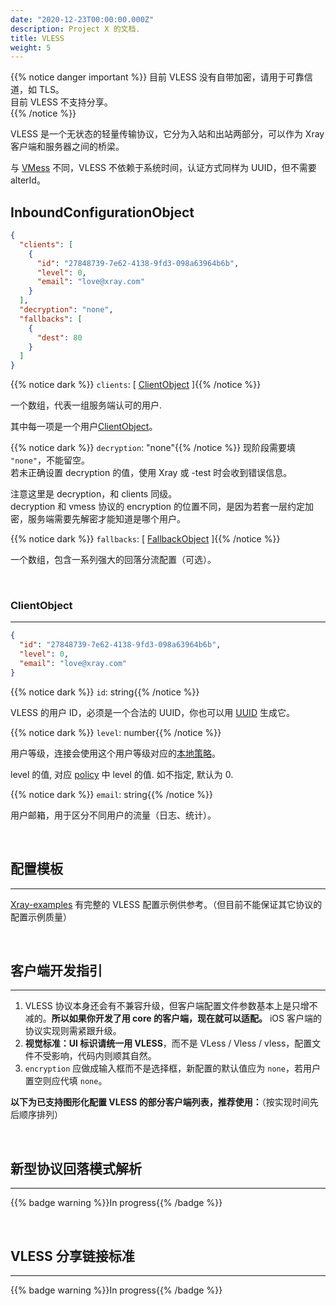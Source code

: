 ```yaml
---
date: "2020-12-23T00:00:00.000Z"
description: Project X 的文档.
title: VLESS
weight: 5
---
```


{{% notice danger important %}}
目前 VLESS 没有自带加密，请用于可靠信道，如 TLS。</br>
目前 VLESS 不支持分享。</br>
{{% /notice %}}

VLESS 是一个无状态的轻量传输协议，它分为入站和出站两部分，可以作为 Xray 客户端和服务器之间的桥梁。

与 [VMess](../vmess) 不同，VLESS 不依赖于系统时间，认证方式同样为 UUID，但不需要 alterId。

## InboundConfigurationObject

```json
{
  "clients": [
    {
      "id": "27848739-7e62-4138-9fd3-098a63964b6b",
      "level": 0,
      "email": "love@xray.com"
    }
  ],
  "decryption": "none",
  "fallbacks": [
    {
      "dest": 80
    }
  ]
}
```

{{% notice dark %}} `clients`: \[ [ClientObject](#clientobject) \]{{% /notice %}}

一个数组，代表一组服务端认可的用户.

其中每一项是一个用户[ClientObject](#clientobject)。

{{% notice dark %}} `decryption`: "none"{{% /notice %}}
现阶段需要填 `"none"`，不能留空。</br>
若未正确设置 decryption 的值，使用 Xray 或 -test 时会收到错误信息。

注意这里是 decryption，和 clients 同级。</br>
decryption 和 vmess 协议的 encryption 的位置不同，是因为若套一层约定加密，服务端需要先解密才能知道是哪个用户。</br>

{{% notice dark %}} `fallbacks`: \[ [FallbackObject](../../fallback) \]{{% /notice %}}

一个数组，包含一系列强大的回落分流配置（可选）。

</br>

### ClientObject

---

```json
{
  "id": "27848739-7e62-4138-9fd3-098a63964b6b",
  "level": 0,
  "email": "love@xray.com"
}
```

{{% notice dark %}} `id`: string{{% /notice %}}

VLESS 的用户 ID，必须是一个合法的 UUID，你也可以用 [UUID]() 生成它。

{{% notice dark %}} `level`: number{{% /notice %}}

用户等级，连接会使用这个用户等级对应的[本地策略](../../policy#levelpolicyobject)。

level 的值, 对应 [policy](../../policy#policyobject) 中 level 的值. 如不指定, 默认为 0.

{{% notice dark %}} `email`: string{{% /notice %}}

用户邮箱，用于区分不同用户的流量（日志、统计）。

</br>

## 配置模板
---

[Xray-examples](https://github.com/xtls/Xray-examples) 有完整的 VLESS 配置示例供参考。（但目前不能保证其它协议的配置示例质量）

</br>

## 客户端开发指引
---
1. VLESS 协议本身还会有不兼容升级，但客户端配置文件参数基本上是只增不减的。**所以如果你开发了用 core 的客户端，现在就可以适配。** iOS 客户端的协议实现则需紧跟升级。
2. **视觉标准：UI 标识请统一用 VLESS**，而不是 VLess / Vless / vless，配置文件不受影响，代码内则顺其自然。
3. `encryption` 应做成输入框而不是选择框，新配置的默认值应为 `none`，若用户置空则应代填 `none`。

**以下为已支持图形化配置 VLESS 的部分客户端列表，推荐使用：**（按实现时间先后顺序排列）

<!-- - [QXray](https://github.com/QXray/QXray)（v2.6.3+），支持 Linux、macOS、Windows
- [v2raN](https://github.com/2dust/XrayN)（v3.21+），支持 Windows
- [v2rayNG](https://github.com/2dust/XrayNG)（v1.3.0+），支持 Android
- [PassWall](https://github.com/xiaorouji/openwrt-package)（v3.9.35+），支持 OpenWrt
- [XrayA](https://github.com/mzz2017/XrayA)（v1.0.0+），支持 Linux
- [XrayU](https://github.com/yanue/XrayU)（v3.0.0+），支持 macOS -->

</br>

## 新型协议回落模式解析
---
{{% badge warning %}}In progress{{% /badge %}}

</br>

## VLESS 分享链接标准
---
{{% badge warning %}}In progress{{% /badge %}}
